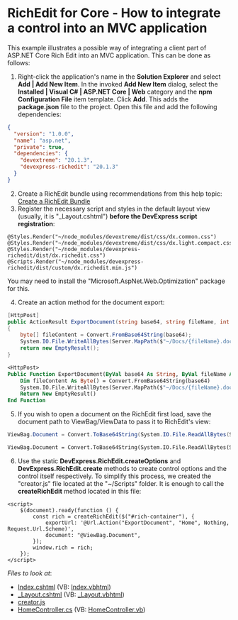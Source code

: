 # RichEdit for Core - How to integrate a control into an MVC application

This example illustrates a possible way of integrating a client part of ASP.NET Core Rich Edit into an MVC application. This can be done as follows:
1. Right-click the application's name in the **Solution Explorer** and select **Add | Add New Item**. In the invoked **Add New Item** dialog, select the **Installed | Visual C# | ASP.NET Core | Web** category and the **npm Configuration File** item template. Click **Add**.
This adds the **package.json** file to the project. Open this file and add the following dependencies:
```json
{
  "version": "1.0.0",
  "name": "asp.net",
  "private": true,
  "dependencies": {
    "devextreme": "20.1.3",
    "devexpress-richedit": "20.1.3"
  }
}
```

2. Create a RichEdit bundle using recommendations from this help topic: [Create a RichEdit Bundle](https://docs.devexpress.com/AspNetCore/401721/office-inspired-controls/get-started/richedit-bundle#create-a-richedit-bundle) 
3. Register the necessary script and styles in the default layout view (usually, it is "_Layout.cshtml") **before the DevExpress script registration**:

```razor
@Styles.Render("~/node_modules/devextreme/dist/css/dx.common.css")
@Styles.Render("~/node_modules/devextreme/dist/css/dx.light.compact.css")
@Styles.Render("~/node_modules/devexpress-richedit/dist/dx.richedit.css")
@Scripts.Render("~/node_modules/devexpress-richedit/dist/custom/dx.richedit.min.js")
```

You may need to install the "Microsoft.AspNet.Web.Optimization" package for this.

4. Create an action method for the document export:

```cs
[HttpPost]
public ActionResult ExportDocument(string base64, string fileName, int format, string reason)
{
	byte[] fileContent = Convert.FromBase64String(base64);
	System.IO.File.WriteAllBytes(Server.MapPath($"~/Docs/{fileName}.docx"), fileContent);
	return new EmptyResult();
}
```

```vb
<HttpPost>
Public Function ExportDocument(ByVal base64 As String, ByVal fileName As String, ByVal format As Integer, ByVal reason As String) As ActionResult
	Dim fileContent As Byte() = Convert.FromBase64String(base64)
	System.IO.File.WriteAllBytes(Server.MapPath($"~/Docs/{fileName}.docx"), fileContent)
	Return New EmptyResult()
End Function
```

5. If you wish to open a document on the RichEdit first load, save the document path to ViewBag/ViewData to pass it to RichEdit's view:

```cs
ViewBag.Document = Convert.ToBase64String(System.IO.File.ReadAllBytes(Server.MapPath("~/Docs/template.docx")));
```

```vb
ViewBag.Document = Convert.ToBase64String(System.IO.File.ReadAllBytes(Server.MapPath("~/Docs/template.docx")))
```

6. Use the static **DevExpress.RichEdit.createOptions** and **DevExpress.RichEdit.create** methods to create control options and the control itself respectively. To simplify this process, we created the "creator.js" file located at the "~/Scripts" folder.
It is enough to call the **createRichEdit** method located in this file:

```razor
<script>
    $(document).ready(function () {
        const rich = createRichEdit($("#rich-container"), {
            exportUrl: '@Url.Action("ExportDocument", "Home", Nothing, Request.Url.Scheme)',
            document: "@ViewBag.Document",
        });
        window.rich = rich;
    });
</script>
```

<!-- default file list -->
*Files to look at*:

* [Index.cshtml](./CS/RichMVC/Views/Home/Index.cshtml) (VB: [Index.vbhtml](./VB/RichMVCVB/Views/Home/Index.vbhtml))
* [_Layout.cshtml](./CS/RichMVC/Views/Shared/_Layout.cshtml) (VB: [_Layout.vbhtml](./VB/RichMVCVB/Views/Shared/_Layout.vbhtml))
* [creator.js](./CS/RichMVC/Scripts/creator.js)
* [HomeController.cs](./CS/RichMVC/Controllers/HomeController.cs) (VB: [HomeController.vb](./VB/RichMVCVB/Controllers/HomeController.vb))
<!-- default file list end -->
